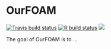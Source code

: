 
<!-- README.md is generated from README.Rmd. Please edit that file -->

# OurFOAM

<!-- badges: start -->

[![Travis build
status](https://travis-ci.org/marcosci/dynamicfoam.svg?branch=master)](https://travis-ci.org/marcosci/dynamicfoam)
[![R build
status](https://github.com/r-spatialecology/spectre/workflows/CI/badge.svg)](https://github.com/r-spatialecology/spectre/actions)
![](https://github.com/r-spatialecology/spectre/workflows/CI-build/badge.svg)

<!-- badges: end -->

The goal of OurFOAM is to …
